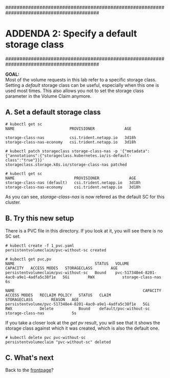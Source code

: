 #########################################################################################
# ADDENDA 2: Specify a default storage class
#########################################################################################

**GOAL:**  
Most of the volume requests in this lab refer to a specific storage class.  
Setting a _default_ storage class can be useful, especially when this one is used most times.
This also allows you not to set the storage class parameter in the Volume Claim anymore.

## A. Set a default storage class
```
# kubectl get sc
NAME                        PROVISIONER             AGE

storage-class-nas           csi.trident.netapp.io   3d18h
storage-class-nas-economy   csi.trident.netapp.io   3d18h

# kubectl patch storageclass storage-class-nas -p '{"metadata": {"annotations":{"storageclass.kubernetes.io/is-default-class":"true"}}}'
storageclass.storage.k8s.io/storage-class-nas patched

# kubectl get sc
NAME                          PROVISIONER             AGE
storage-class-nas (default)   csi.trident.netapp.io   3d18h
storage-class-nas-economy     csi.trident.netapp.io   3d18h
```
As you can see, _storage-class-nas_ is now refered as the default SC for this cluster.

## B. Try this new setup

There is a PVC file in this directory. If you look at it, you will see there is no SC set.  
```
# kubectl create -f 1_pvc.yaml
persistentvolumeclaim/pvc-without-sc created

# kubectl get pvc,pv
NAME                                   STATUS   VOLUME                                     CAPACITY   ACCESS MODES   STORAGECLASS        AGE
persistentvolumeclaim/pvc-without-sc   Bound    pvc-517348e4-8201-4ac0-a9e1-4adfa5c38f1e   5Gi        RWX            storage-class-nas   6s

NAME                                                        CAPACITY   ACCESS MODES   RECLAIM POLICY   STATUS   CLAIM                    STORAGECLASS        REASON   AGE
persistentvolume/pvc-517348e4-8201-4ac0-a9e1-4adfa5c38f1e   5Gi        RWX            Delete           Bound    default/pvc-without-sc   storage-class-nas            5s
```
If you take a closer look at the _get pv_ result, you will see that it shows the storage class against which it was created, which is also the default one.
```
# kubectl delete pvc pvc-without-sc
persistentvolumeclaim "pvc-without-sc" deleted
```


## C. What's next

Back to the [frontpage](../../)?